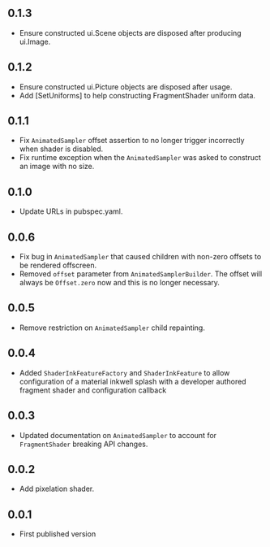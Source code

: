 ## 0.1.3

* Ensure constructed ui.Scene objects are disposed after producing ui.Image.

## 0.1.2

* Ensure constructed ui.Picture objects are disposed after usage.
* Add [SetUniforms] to help constructing FragmentShader uniform data.

## 0.1.1

* Fix `AnimatedSampler` offset assertion to no longer trigger incorrectly when shader is disabled.
* Fix runtime exception when the `AnimatedSampler` was asked to construct an image with no size.

## 0.1.0

* Update URLs in pubspec.yaml.

## 0.0.6

* Fix bug in `AnimatedSampler` that caused children with non-zero offsets to
  be rendered offscreen.
* Removed `offset` parameter from `AnimatedSamplerBuilder`. The offset will
  always be `Offset.zero` now and this is no longer necessary.


## 0.0.5

* Remove restriction on `AnimatedSampler` child repainting.

## 0.0.4

* Added `ShaderInkFeatureFactory` and `ShaderInkFeature` to allow configuration of a
  material inkwell splash with a developer authored fragment shader and configuration
  callback

## 0.0.3

* Updated documentation on `AnimatedSampler` to account for `FragmentShader` breaking
  API changes.

## 0.0.2

 * Add pixelation shader.

## 0.0.1

 * First published version
